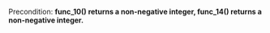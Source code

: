 Precondition: **func_10() returns a non-negative integer, func_14() returns a non-negative integer.**